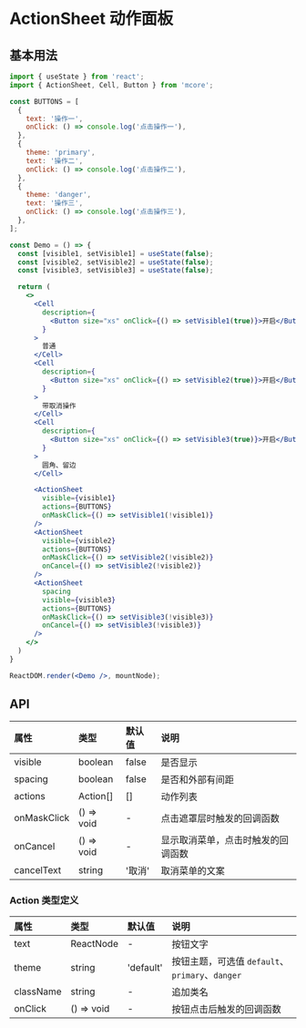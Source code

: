 # ActionSheet 动作面板



## 基本用法
```jsx
import { useState } from 'react';
import { ActionSheet, Cell, Button } from 'mcore';

const BUTTONS = [
  {
    text: '操作一',
    onClick: () => console.log('点击操作一'),
  },
  {
    theme: 'primary',
    text: '操作二',
    onClick: () => console.log('点击操作二'),
  },
  {
    theme: 'danger',
    text: '操作三',
    onClick: () => console.log('点击操作三'),
  },
];

const Demo = () => {
  const [visible1, setVisible1] = useState(false);
  const [visible2, setVisible2] = useState(false);
  const [visible3, setVisible3] = useState(false);

  return (
    <>
      <Cell
        description={
          <Button size="xs" onClick={() => setVisible1(true)}>开启</Button>
        }
      >
        普通
      </Cell>
      <Cell
        description={
          <Button size="xs" onClick={() => setVisible2(true)}>开启</Button>
        }
      >
        带取消操作
      </Cell>
      <Cell
        description={
          <Button size="xs" onClick={() => setVisible3(true)}>开启</Button>
        }
      >
        圆角、留边
      </Cell>

      <ActionSheet
        visible={visible1}
        actions={BUTTONS}
        onMaskClick={() => setVisible1(!visible1)}
      />
      <ActionSheet
        visible={visible2}
        actions={BUTTONS}
        onMaskClick={() => setVisible2(!visible2)}
        onCancel={() => setVisible2(!visible2)}
      />
      <ActionSheet
        spacing
        visible={visible3}
        actions={BUTTONS}
        onMaskClick={() => setVisible3(!visible3)}
        onCancel={() => setVisible3(!visible3)}
      />
    </>
  )
}

ReactDOM.render(<Demo />, mountNode);
```


## API

| 属性 | 类型 | 默认值 | 说明 |
| :--- | :--- | :--- | :--- |
| visible | boolean | false | 是否显示 |
| spacing | boolean | false | 是否和外部有间距 |
| actions | Action[] | [] | 动作列表 |
| onMaskClick | () => void | - | 点击遮罩层时触发的回调函数 |
| onCancel | () => void | - | 显示取消菜单，点击时触发的回调函数 |
| cancelText | string | '取消' | 取消菜单的文案 |

### Action 类型定义
| 属性 | 类型 | 默认值 | 说明 |
| :--- | :--- | :--- | :--- |
| text | ReactNode | - | 按钮文字 |
| theme | string | 'default' | 按钮主题，可选值 `default`、`primary`、`danger`
| className | string | - | 追加类名
| onClick | () => void | - | 按钮点击后触发的回调函数 |